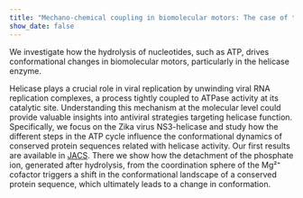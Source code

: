 ```yaml
---
title: "Mechano-chemical coupling in biomolecular motors: The case of the Zika virus NS3-helicase"
show_date: false
---
```


We investigate how the hydrolysis of nucleotides, such as ATP, drives conformational changes in biomolecular motors, particularly in the helicase enzyme. 

<!--more-->

Helicase plays a crucial role in viral replication by unwinding viral RNA replication complexes, a process tightly coupled to ATPase activity at its catalytic site. Understanding this mechanism at the molecular level could provide valuable insights into antiviral strategies targeting helicase function. Specifically, we focus on the Zika virus NS3-helicase and study how the different steps in the ATP cycle influence the conformational dynamics of conserved protein sequences related with helicase activity. Our first results are available in [JACS](https://pubs.acs.org/doi/full/10.1021/jacs.3c09015). There we show how the detachment of the phosphate ion, generated after hydrolysis, from the coordination sphere of the Mg²⁺ cofactor triggers a shift in the conformational landscape of a conserved protein sequence, which ultimately leads to a change in conformation.



